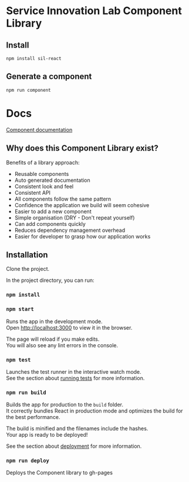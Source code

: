 # Service Innovation Lab Component Library

## Install
```
npm install sil-react
```

## Generate a component
```
npm run component
```

# Docs
[Component documentation](https://dlouise64.github.io/comp-lib)

## Why does this Component Library exist?

Benefits of a library approach:

- Reusable components
- Auto generated documentation
- Consistent look and feel
- Consistent API
- All components follow the same pattern
- Confidence the application we build will seem cohesive
- Easier to add a new component
- Simple organisation (DRY - Don't repeat yourself)
- Can add components quickly
- Reduces dependency management overhead
- Easier for developer to grasp how our application works


## Installation

Clone the project.

In the project directory, you can run:

### `npm install`
### `npm start`

Runs the app in the development mode.<br>
Open [http://localhost:3000](http://localhost:3000) to view it in the browser.

The page will reload if you make edits.<br>
You will also see any lint errors in the console.

### `npm test`

Launches the test runner in the interactive watch mode.<br>
See the section about [running tests](https://facebook.github.io/create-react-app/docs/running-tests) for more information.

### `npm run build`

Builds the app for production to the `build` folder.<br>
It correctly bundles React in production mode and optimizes the build for the best performance.

The build is minified and the filenames include the hashes.<br>
Your app is ready to be deployed!

See the section about [deployment](https://facebook.github.io/create-react-app/docs/deployment) for more information.

### `npm run deploy`

Deploys the Component library to gh-pages
